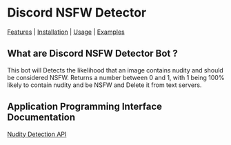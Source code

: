 # Discord NSFW Detector
[Features](#features) | [Installation](#installation) | [Usage](#usage) | [Examples](#examples)

## What are Discord NSFW Detector Bot ?

This bot will Detects the likelihood that an image contains nudity and should be considered NSFW. Returns a number between 0 and 1, with 1 being 100% likely to contain nudity and be NSFW and Delete it from text servers.

## Application Programming Interface Documentation

[Nudity Detection API](https://deepai.org/machine-learning-model/nsfw-detector)
